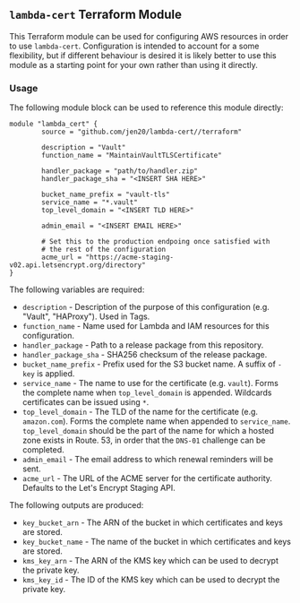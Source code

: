 ## `lambda-cert` Terraform Module

This Terraform module can be used for configuring AWS resources in order to use `lambda-cert`. Configuration is intended
to account for a some flexibility, but if different behaviour is desired it is likely better to use this module as a
starting point for your own rather than using it directly.

### Usage

The following module block can be used to reference this module directly:

```hcl
module "lambda_cert" {
        source = "github.com/jen20/lambda-cert//terraform"
        
        description = "Vault"
        function_name = "MaintainVaultTLSCertificate"

        handler_package = "path/to/handler.zip"
        handler_package_sha = "<INSERT SHA HERE>"
        
        bucket_name_prefix = "vault-tls"
        service_name = "*.vault"
        top_level_domain = "<INSERT TLD HERE>"
        
        admin_email = "<INSERT EMAIL HERE>"
        
        # Set this to the production endpoing once satisfied with
        # the rest of the configuration
        acme_url = "https://acme-staging-v02.api.letsencrypt.org/directory"
}
```

The following variables are required:

- `description` - Description of the purpose of this configuration (e.g. "Vault", "HAProxy"). Used
  in Tags.
- `function_name` - Name used for Lambda and IAM resources for this configuration.
- `handler_package` - Path to a release package from this repository.
- `handler_package_sha` - SHA256 checksum of the release package.
- `bucket_name_prefix` - Prefix used for the S3 bucket name. A suffix of `-key` is applied.
- `service_name` - The name to use for the certificate (e.g. `vault`). Forms the complete name when
  `top_level_domain` is appended. Wildcards certificates can be issued using `*`.
- `top_level_domain` - The TLD of the name for the certificate (e.g. `amazon.com`). Forms the
  complete name when appended to `service_name`. `top_level_domain` should be the part of the name
  for which a hosted zone exists in Route.  53, in order that the `DNS-01` challenge can be
  completed.
- `admin_email` - The email address to which renewal reminders will be sent.
- `acme_url` - The URL of the ACME server for the certificate authority. Defaults to the Let's
  Encrypt Staging API.

The following outputs are produced:

- `key_bucket_arn` - The ARN of the bucket in which certificates and keys are stored.
- `key_bucket_name` - The name of the bucket in which certificates and keys are stored.
- `kms_key_arn` - The ARN of the KMS key which can be used to decrypt the private key.
- `kms_key_id` - The ID of the KMS key which can be used to decrypt the private key.
